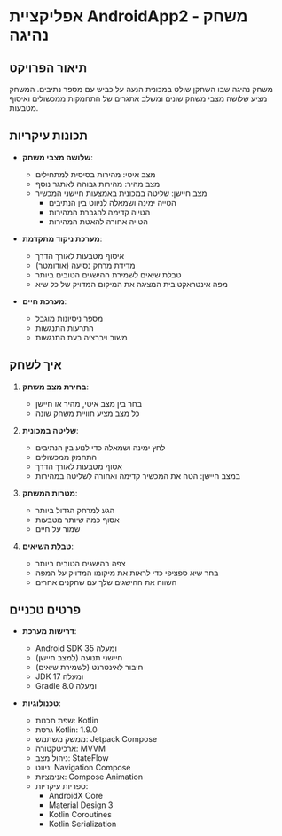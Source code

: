 # אפליקציית AndroidApp2 - משחק נהיגה

## תיאור הפרויקט

משחק נהיגה שבו השחקן שולט במכונית הנעה על כביש עם מספר נתיבים. המשחק מציע שלושה מצבי משחק שונים ומשלב אתגרים של התחמקות ממכשולים ואיסוף מטבעות.

## תכונות עיקריות

- **שלושה מצבי משחק**:

  - מצב איטי: מהירות בסיסית למתחילים
  - מצב מהיר: מהירות גבוהה לאתגר נוסף
  - מצב חיישן: שליטה במכונית באמצעות חיישני המכשיר
    - הטייה ימינה ושמאלה לניווט בין הנתיבים
    - הטייה קדימה להגברת המהירות
    - הטייה אחורה להאטת המהירות

- **מערכת ניקוד מתקדמת**:

  - איסוף מטבעות לאורך הדרך
  - מדידת מרחק נסיעה (אודומטר)
  - טבלת שיאים לשמירת ההישגים הטובים ביותר
  - מפה אינטראקטיבית המציגה את המיקום המדויק של כל שיא

- **מערכת חיים**:
  - מספר ניסיונות מוגבל
  - התרעות התנגשות
  - משוב ויברציה בעת התנגשות

## איך לשחק

1. **בחירת מצב משחק**:

   - בחר בין מצב איטי, מהיר או חיישן
   - כל מצב מציע חוויית משחק שונה

2. **שליטה במכונית**:

   - לחץ ימינה ושמאלה כדי לנוע בין הנתיבים
   - התחמק ממכשולים
   - אסוף מטבעות לאורך הדרך
   - במצב חיישן: הטה את המכשיר קדימה ואחורה לשליטה במהירות

3. **מטרות המשחק**:

   - הגע למרחק הגדול ביותר
   - אסוף כמה שיותר מטבעות
   - שמור על חיים

4. **טבלת השיאים**:
   - צפה בהישגים הטובים ביותר
   - בחר שיא ספציפי כדי לראות את מיקומו המדויק על המפה
   - השווה את ההישגים שלך עם שחקנים אחרים

## פרטים טכניים

- **דרישות מערכת**:

  - Android SDK 35 ומעלה
  - חיישני תנועה (למצב חיישן)
  - חיבור לאינטרנט (לשמירת שיאים)
  - JDK 17 ומעלה
  - Gradle 8.0 ומעלה

- **טכנולוגיות**:

  - שפת תכנות: Kotlin
  - גרסת Kotlin: 1.9.0
  - ממשק משתמש: Jetpack Compose
  - ארכיטקטורה: MVVM
  - ניהול מצב: StateFlow
  - ניווט: Navigation Compose
  - אנימציות: Compose Animation
  - ספריות עיקריות:
    - AndroidX Core
    - Material Design 3
    - Kotlin Coroutines
    - Kotlin Serialization
